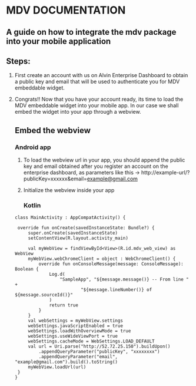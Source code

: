 # MDV DOCUMENTATION
## A guide on how to integrate the mdv package into your mobile application
## Steps:

1. First create an account with us on Alvin Enterprise Dashboard to obtain a public key and email that will be used to authenticate you for MDV embeddable    widget.
2. Congrats!! Now that you have your account ready, its time to load the MDV embeddable widget into your mobile app. In our case we shall embed the widget      into your app through a webview.

   ## Embed the webview
   
   ### Android app
   
   1. To load the webview url in your app, you should append the public key and email obtained after you register an account on the enterprise dashboard,
      as parameters like this -> http://example-url/?publicKey=xxxxxx&email=example@gmail.com

   2. Initialize the webview inside your app

      ### Kotlin
      
   ```
   class MainActivity : AppCompatActivity() {

    override fun onCreate(savedInstanceState: Bundle?) {
        super.onCreate(savedInstanceState)
        setContentView(R.layout.activity_main)

        val myWebView = findViewById<View>(R.id.mdv_web_view) as WebView
        myWebView.webChromeClient = object : WebChromeClient() {
            override fun onConsoleMessage(message: ConsoleMessage): Boolean {
                Log.d(
                    "SampleApp", "${message.message()} -- From line " +
                            "${message.lineNumber()} of ${message.sourceId()}"
                )
                return true
            }
        }
        val webSettings = myWebView.settings
        webSettings.javaScriptEnabled = true
        webSettings.loadWithOverviewMode = true
        webSettings.useWideViewPort = true
        webSettings.cacheMode = WebSettings.LOAD_DEFAULT
        val url = Uri.parse("http://52.72.25.150").buildUpon()
            .appendQueryParameter("publicKey", "xxxxxxxx")
            .appendQueryParameter("email", "example@gmail.com").build().toString()
        myWebView.loadUrl(url)
    }
   }
   ```
